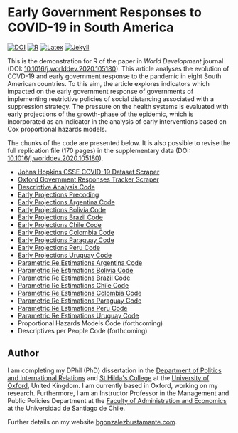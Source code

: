 # Early Government Responses to COVID-19 in South America

[![DOI](https://img.shields.io/badge/DOI-10.1016/j.worlddev.2020.105180-blue)](https://doi.org/10.1016/j.worlddev.2020.105180) [![R](https://img.shields.io/badge/made%20with-R%20v3.6.1-1f425f.svg)](https://cran.r-project.org/) [![Latex](https://img.shields.io/badge/made%20with-LaTeX-1f425f.svg)](https://www.latex-project.org/) [![Jekyll](https://img.shields.io/badge/made%20with-Jekyll-1f425f.svg)](https://jekyllrb.com/)

This is the demonstration for R of the paper in *World Development* journal (DOI: [10.1016/j.worlddev.2020.105180](https://doi.org/10.1016/j.worlddev.2020.105180)). This article analyses the evolution of COVD-19 and early government response to the pandemic in eight South American countries. To this aim, the article explores indicators which impacted on the early government response of governments of implementing restrictive policies of social distancing associated with a suppression strategy. The pressure on the health systems is evaluated with early projections of the growth-phase of the epidemic, which is incorporated as an indicator in the analysis of early interventions based on Cox proportional hazards models.

The chunks of the code are presented below. It is also possible to revise the full replication file (170 pages) in the supplementary data (DOI: [10.1016/j.worlddev.2020.105180](https://doi.org/10.1016/j.worlddev.2020.105180)).

- [Johns Hopkins CSSE COVID-19 Dataset Scraper](demonstration-R/CSSE-Scraper.md)
- [Oxford Government Responses Tracker Scraper](demonstration-R/OxCGRT.md)
- [Descriptive Analysis Code](demonstration-R/Descriptive-Analysis.md)
- [Early Projections Precoding](demonstration-R/Projections-Precoding.md)
- [Early Projections Argentina Code](demonstration-R/Projections-Argentina.md)
- [Early Projections Bolivia Code](demonstration-R/Projections-Bolivia.md)
- [Early Projections Brazil Code](demonstration-R/Projections-Brazil.md)
- [Early Projections Chile Code](demonstration-R/Projections-Chile.md)
- [Early Projections Colombia Code](demonstration-R/Projections-Colombia.md)
- [Early Projections Paraguay Code](demonstration-R/Projections-Paraguay.md)
- [Early Projections Peru Code](demonstration-R/Projections-Peru.md)
- [Early Projections Uruguay Code](demonstration-R/Projections-Uruguay.md)
- [Parametric Re Estimations Argentina Code](demonstration-R/Re-Argentina.md)
- [Parametric Re Estimations Bolivia Code](demonstration-R/Re-Bolivia.md)
- [Parametric Re Estimations Brazil Code](demonstration-R/Re-Brazil.md)
- [Parametric Re Estimations Chile Code](demonstration-R/Re-Chile.md)
- [Parametric Re Estimations Colombia Code](demonstration-R/Re-Colombia.md)
- [Parametric Re Estimations Paraguay Code](demonstration-R/Re-Paraguay.md)
- [Parametric Re Estimations Peru Code](demonstration-R/Re-Peru.md)
- [Parametric Re Estimations Uruguay Code](demonstration-R/Re-Uruguay.md)
- Proportional Hazards Models Code (forthcoming)
- Descriptives per People Code (forthcoming)

## Author

I am completing my DPhil (PhD) dissertation in the [Department of Politics and International Relations](https://www.politics.ox.ac.uk/) and [St Hilda's College](https://www.sthildas.ox.ac.uk/) at the [University of Oxford](http://www.ox.ac.uk/), United Kingdom. I am currently based in Oxford, working on my research. Furthermore, I am an Instructor Professor in the Management and Public Policies Department at the [Faculty of Administration and Economics](https://fae.usach.cl/) at the Universidad de Santiago de Chile.

Further details on my website [bgonzalezbustamante.com](https://bgonzalezbustamante.com/).
